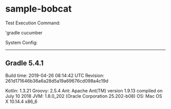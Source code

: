 # sample-bobcat

Test Execution Command:

'gradle cucumber



System Config:

------------------------------------------------------------
Gradle 5.4.1
------------------------------------------------------------

Build time:   2019-04-26 08:14:42 UTC
Revision:     261d171646b36a6a28d5a19a69676cd098a4c19d

Kotlin:       1.3.21
Groovy:       2.5.4
Ant:          Apache Ant(TM) version 1.9.13 compiled on July 10 2018
JVM:          1.8.0_202 (Oracle Corporation 25.202-b08)
OS:           Mac OS X 10.14.4 x86_6
